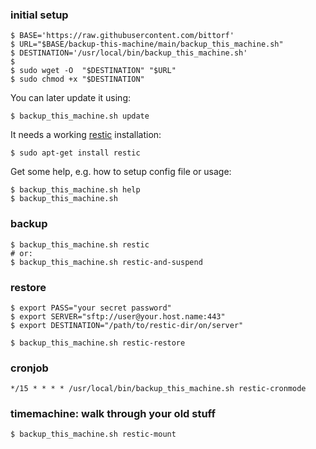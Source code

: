 ### initial setup
```
$ BASE='https://raw.githubusercontent.com/bittorf'
$ URL="$BASE/backup-this-machine/main/backup_this_machine.sh"
$ DESTINATION='/usr/local/bin/backup_this_machine.sh'
$
$ sudo wget -O  "$DESTINATION" "$URL"
$ sudo chmod +x "$DESTINATION"
```
You can later update it using:
```
$ backup_this_machine.sh update
```
It needs a working [restic](https://restic.net/) installation:
```
$ sudo apt-get install restic
```
Get some help, e.g. how to setup config file or usage:
```
$ backup_this_machine.sh help
$ backup_this_machine.sh
```
### backup
```
$ backup_this_machine.sh restic
# or:
$ backup_this_machine.sh restic-and-suspend
```
### restore
```
$ export PASS="your secret password"
$ export SERVER="sftp://user@your.host.name:443"
$ export DESTINATION="/path/to/restic-dir/on/server"

$ backup_this_machine.sh restic-restore
```
### cronjob
```
*/15 * * * * /usr/local/bin/backup_this_machine.sh restic-cronmode
```
### timemachine: walk through your old stuff
```
$ backup_this_machine.sh restic-mount
```
